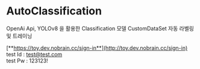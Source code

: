 # AutoClassification
 OpenAi Api, YOLOv8 을 활용한 Classification 모델 CustomDataSet 자동 라벨링 및 트레이닝

[**https://toy.dev.nobrain.cc/sign-in**](http://toy.dev.nobrain.cc/sign-in)  
test Id : test@test.com  
test Pw : 123123!  
